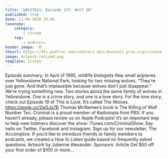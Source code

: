 ```yaml
---
title: "&#127911; Episode 137: Wolf 10"
published: true
date: 11-04-2020 19:06
taxonomy:
    category:
        - stream
    tag:
        - podcasts
header_image: '0'
theurl: https://dts.podtrac.com/redirect.mp3/dovetail.prxu.org/criminal/97b89f2d-933b-486a-a212-487cd4a50777/Episode_137_Wolf_10_Part_1.mp3
image: artwork-resized.png
template: listen
--- 
```

Episode summary: In April of 1995, wildlife biologists flew small airplanes over Yellowstone National Park, looking for two missing wolves. “They’re just gone. And that’s implausible because wolves don’t just disappear.” We’re trying something new. Two stories about the same family of wolves in Yellowstone. One is a crime story, and one is a love story. For the love story, check out Episode 19 of This is Love. It’s called The Wolves. https://apple.co/2wSJs7B Thomas McNamee’s book is The Killing of Wolf Number Ten. Criminal is a proud member of Radiotopia from PRX. If you haven’t already, please review us on Apple Podcasts! It’s an important way to help new listeners discover the show: iTunes.com/CriminalShow. Say hello on Twitter, Facebook and Instagram. Sign up for our newsletter, The Accomplice. If you’d like to introduce friends or family members to podcasts, we created a How to Listen guide based on frequently asked questions. Artwork by Julienne Alexander. Sponsors: Article Get $50 off your first order of $100 or more…
